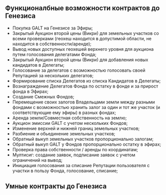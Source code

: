 ## Функционалбные возможности контрактов до Генезиса
- Покупка GALT на Генезисе за Эфиры;
- Закрытый Аукцион второй цены (Викри) для земельных участков со всеми проверками (геохеш находится в допустимой области, не находится в собственности/аренде);
- Вывод новых доступных геохешей верхнего уровня для аукциона путем голосования делегатами Фонда;
- Закрытый Аукцион второй цены (Викри) для добавления новых кандидатов в Делегаты;
- Голосование за делегатов с возможностью голосовать своей Репутацией за нескольких делегатов;
- Формирование списка Делегатов из списка Кандидатов в Делегаты;
- Вознаграждение Делегатов Фонда по остатку в фонде и за прирост фонда в Эфирах;
- Создание Смежных Фондов;
- Перемещение своих залогов Владельцами земли между разными фондами с возможностью хранить залог за один и тот же участок (и соответствующие ему эфиры) в разных фондах;
- Аренда земли/Совместная собственность на землю;
- Аукцион эмиссии GALT с учетом нескольких Фондов;
- Изменение верхней и нижней границ земельных участков;
- Разбиение и обьединение земельных участков;
- Обратный выкуп земельных участков пропорционально залогам;
- Обратный выкуп GALT у Фондов пропорционально остатку в эфирах;
- Проверка права собственности / аренды по координатам;
- Мултисиг: создание заявок, подписание заявок с учетом ограничений на вывод;
- Инициация голосования за списание Репутации пользователя с участки в пользу Фонда, голосование, списание;

## Умные контракты до Генезиса
